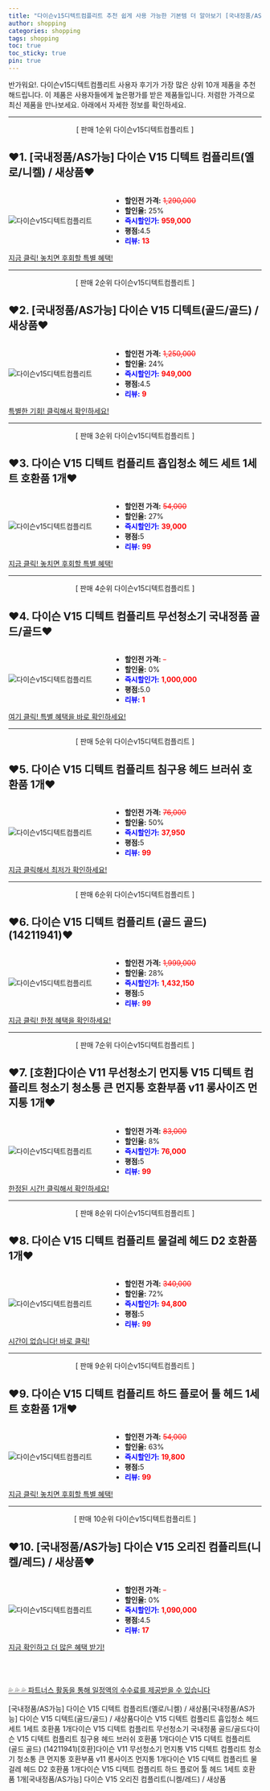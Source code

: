 ```yaml
---
title: "다이슨v15디텍트컴플리트 추천 쉽게 사용 가능한 기본템 더 알아보기 [국내정품/AS가능] 다이슨 V15 디텍트 컴플리트(옐로/니켈)"
author: shopping
categories: shopping
tags: shopping
toc: true
toc_sticky: true
pin: true
---
```

반가워요!.  다이슨v15디텍트컴플리트 사용자 후기가 가장 많은 상위 10개 제품을 추천해드립니다. 이 제품은 사용자들에게 높은평가를 받은 제품들입니다. 저렴한 가격으로 최신 제품을 만나보세요. 아래에서 자세한 정보를 확인하세요.

---
<p class="toplist" style="margin: 0 auto; display: block; width: fit-content;">[ 판매 1순위 다이슨v15디텍트컴플리트 ]</p>

<h2><strong>❤️1. [국내정품/AS가능] 다이슨 V15 디텍트 컴플리트(옐로/니켈) / 새상품❤️</strong></h2>

<div style="display: flex; align-items: center;">
    <div style="flex: 0.4;">
        <img src="https://thumbnail9.coupangcdn.com/thumbnails/remote/230x230ex/image/vendor_inventory/2da5/e732c9b378f2e1a0d763a5f54d2cf819fbe580485001c9f3b783984193ad.jpg" alt="다이슨v15디텍트컴플리트" style="max-width: 100%;">
    </div>
    <div style="flex: 0.6; margin-left: 10px;">
        <ul>
            <li><strong>할인전 가격:</strong> <del style="color: red;">1,290,000</del></li>
            <li><strong>할인율:</strong> 25%</li>
            <li><span style='color:blue'><strong>즉시할인가:</strong></span> <span style='color:red'><strong>959,000</strong></span></li>
            <li><strong>평점:</strong>4.5</li>
            <li><span style='color:blue'><strong>리뷰:</strong></span> <span style='color:red'><strong>13</strong></span></li>
        </ul>
    </div>
</div>
<div class="center">
    <a href="https://William4Davisa.github.io?lptag=AF9450613&subid=githubio&pageKey=7009207821&traceid=V0-153&itemId=17217812110&vendorItemId=84389657729" class="myButton">
        지금 클릭! 놓치면 후회할 특별 혜택!
    </a>
</div>


---
<p class="toplist" style="margin: 0 auto; display: block; width: fit-content;">[ 판매 2순위 다이슨v15디텍트컴플리트 ]</p>

<h2><strong>❤️2. [국내정품/AS가능] 다이슨 V15 디텍트(골드/골드) / 새상품❤️</strong></h2>

<div style="display: flex; align-items: center;">
    <div style="flex: 0.4;">
        <img src="https://thumbnail8.coupangcdn.com/thumbnails/remote/230x230ex/image/vendor_inventory/d600/c71cc2148c97d49630770e9dc5526c756ef9257a86ab115eb990bdae3f62.jpg" alt="다이슨v15디텍트컴플리트" style="max-width: 100%;">
    </div>
    <div style="flex: 0.6; margin-left: 10px;">
        <ul>
            <li><strong>할인전 가격:</strong> <del style="color: red;">1,250,000</del></li>
            <li><strong>할인율:</strong> 24%</li>
            <li><span style='color:blue'><strong>즉시할인가:</strong></span> <span style='color:red'><strong>949,000</strong></span></li>
            <li><strong>평점:</strong>4.5</li>
            <li><span style='color:blue'><strong>리뷰:</strong></span> <span style='color:red'><strong>9</strong></span></li>
        </ul>
    </div>
</div>
<div class="center">
    <a href="https://William4Davisa.github.io?lptag=AF9450613&subid=githubio&pageKey=7009213456&traceid=V0-153&itemId=17217856117&vendorItemId=84389701218" class="myButton">
        특별한 기회! 클릭해서 확인하세요!
    </a>
</div>


---
<p class="toplist" style="margin: 0 auto; display: block; width: fit-content;">[ 판매 3순위 다이슨v15디텍트컴플리트 ]</p>

<h2><strong>❤️3. 다이슨 V15 디텍트 컴플리트 흡입청소 헤드 세트 1세트 호환품 1개❤️</strong></h2>

<div style="display: flex; align-items: center;">
    <div style="flex: 0.4;">
        <img src="https://thumbnail7.coupangcdn.com/thumbnails/remote/230x230ex/image/vendor_inventory/d9ad/dc7e372f22b2bb2fba7830238254ca9808cb74cfb607cd21f931a4cc5f01.jpg" alt="다이슨v15디텍트컴플리트" style="max-width: 100%;">
    </div>
    <div style="flex: 0.6; margin-left: 10px;">
        <ul>
            <li><strong>할인전 가격:</strong> <del style="color: red;">54,000</del></li>
            <li><strong>할인율:</strong> 27%</li>
            <li><span style='color:blue'><strong>즉시할인가:</strong></span> <span style='color:red'><strong>39,000</strong></span></li>
            <li><strong>평점:</strong>5</li>
            <li><span style='color:blue'><strong>리뷰:</strong></span> <span style='color:red'><strong>99</strong></span></li>
        </ul>
    </div>
</div>
<div class="center">
    <a href="https://William4Davisa.github.io?lptag=AF9450613&subid=githubio&pageKey=7583784099&traceid=V0-153&itemId=20025080063&vendorItemId=87121749351" class="myButton">
        지금 클릭! 놓치면 후회할 특별 혜택!
    </a>
</div>


---
<p class="toplist" style="margin: 0 auto; display: block; width: fit-content;">[ 판매 4순위 다이슨v15디텍트컴플리트 ]</p>

<h2><strong>❤️4. 다이슨 V15 디텍트 컴플리트 무선청소기 국내정품 골드/골드❤️</strong></h2>

<div style="display: flex; align-items: center;">
    <div style="flex: 0.4;">
        <img src="https://thumbnail7.coupangcdn.com/thumbnails/remote/230x230ex/image/vendor_inventory/2df5/60ef30e11003dcd2121b85abe5781f8d94d8cc4a6307c71aa0de0ec768a0.jpg" alt="다이슨v15디텍트컴플리트" style="max-width: 100%;">
    </div>
    <div style="flex: 0.6; margin-left: 10px;">
        <ul>
            <li><strong>할인전 가격:</strong> <del style="color: red;">-</del></li>
            <li><strong>할인율:</strong> 0%</li>
            <li><span style='color:blue'><strong>즉시할인가:</strong></span> <span style='color:red'><strong>1,000,000</strong></span></li>
            <li><strong>평점:</strong>5.0</li>
            <li><span style='color:blue'><strong>리뷰:</strong></span> <span style='color:red'><strong>1</strong></span></li>
        </ul>
    </div>
</div>
<div class="center">
    <a href="https://William4Davisa.github.io?lptag=AF9450613&subid=githubio&pageKey=7923619062&traceid=V0-153&itemId=21776257729&vendorItemId=88825065713" class="myButton">
        여기 클릭! 특별 혜택을 바로 확인하세요!
    </a>
</div>


---
<p class="toplist" style="margin: 0 auto; display: block; width: fit-content;">[ 판매 5순위 다이슨v15디텍트컴플리트 ]</p>

<h2><strong>❤️5. 다이슨 V15 디텍트 컴플리트 침구용 헤드 브러쉬 호환품 1개❤️</strong></h2>

<div style="display: flex; align-items: center;">
    <div style="flex: 0.4;">
        <img src="https://thumbnail10.coupangcdn.com/thumbnails/remote/230x230ex/image/vendor_inventory/f4e6/e9aa54c88873e5de442617b543c077e89542cbcfda9b77924fa52e2c6ab7.jpg" alt="다이슨v15디텍트컴플리트" style="max-width: 100%;">
    </div>
    <div style="flex: 0.6; margin-left: 10px;">
        <ul>
            <li><strong>할인전 가격:</strong> <del style="color: red;">76,000</del></li>
            <li><strong>할인율:</strong> 50%</li>
            <li><span style='color:blue'><strong>즉시할인가:</strong></span> <span style='color:red'><strong>37,950</strong></span></li>
            <li><strong>평점:</strong>5</li>
            <li><span style='color:blue'><strong>리뷰:</strong></span> <span style='color:red'><strong>99</strong></span></li>
        </ul>
    </div>
</div>
<div class="center">
    <a href="https://William4Davisa.github.io?lptag=AF9450613&subid=githubio&pageKey=7730603508&traceid=V0-153&itemId=20772254738&vendorItemId=87842183472" class="myButton">
        지금 클릭해서 최저가 확인하세요!
    </a>
</div>


---
<p class="toplist" style="margin: 0 auto; display: block; width: fit-content;">[ 판매 6순위 다이슨v15디텍트컴플리트 ]</p>

<h2><strong>❤️6. 다이슨 V15 디텍트 컴플리트 (골드 골드) (14211941)❤️</strong></h2>

<div style="display: flex; align-items: center;">
    <div style="flex: 0.4;">
        <img src="https://thumbnail7.coupangcdn.com/thumbnails/remote/230x230ex/image/vendor_inventory/fcc1/830cfde0f1f76be9524c01d142c60f067173db3e26361fe50018a45f25ef.jpg" alt="다이슨v15디텍트컴플리트" style="max-width: 100%;">
    </div>
    <div style="flex: 0.6; margin-left: 10px;">
        <ul>
            <li><strong>할인전 가격:</strong> <del style="color: red;">1,999,000</del></li>
            <li><strong>할인율:</strong> 28%</li>
            <li><span style='color:blue'><strong>즉시할인가:</strong></span> <span style='color:red'><strong>1,432,150</strong></span></li>
            <li><strong>평점:</strong>5</li>
            <li><span style='color:blue'><strong>리뷰:</strong></span> <span style='color:red'><strong>99</strong></span></li>
        </ul>
    </div>
</div>
<div class="center">
    <a href="https://William4Davisa.github.io?lptag=AF9450613&subid=githubio&pageKey=8252166009&traceid=V0-153&itemId=23759509442&vendorItemId=90783936000" class="myButton">
        지금 클릭! 한정 혜택을 확인하세요!
    </a>
</div>


---
<p class="toplist" style="margin: 0 auto; display: block; width: fit-content;">[ 판매 7순위 다이슨v15디텍트컴플리트 ]</p>

<h2><strong>❤️7. [호환]다이슨 V11 무선청소기 먼지통 V15 디텍트 컴플리트 청소기 청소통 큰 먼지통 호환부품 v11 롱사이즈 먼지통 1개❤️</strong></h2>

<div style="display: flex; align-items: center;">
    <div style="flex: 0.4;">
        <img src="https://thumbnail9.coupangcdn.com/thumbnails/remote/230x230ex/image/vendor_inventory/3b17/fd6fe134c5edb33ecb75b88b3c421734f8d29625151647f1bfd26d5ef995.jpg" alt="다이슨v15디텍트컴플리트" style="max-width: 100%;">
    </div>
    <div style="flex: 0.6; margin-left: 10px;">
        <ul>
            <li><strong>할인전 가격:</strong> <del style="color: red;">83,000</del></li>
            <li><strong>할인율:</strong> 8%</li>
            <li><span style='color:blue'><strong>즉시할인가:</strong></span> <span style='color:red'><strong>76,000</strong></span></li>
            <li><strong>평점:</strong>5</li>
            <li><span style='color:blue'><strong>리뷰:</strong></span> <span style='color:red'><strong>99</strong></span></li>
        </ul>
    </div>
</div>
<div class="center">
    <a href="https://William4Davisa.github.io?lptag=AF9450613&subid=githubio&pageKey=7521079399&traceid=V0-153&itemId=19726018201&vendorItemId=86830054850" class="myButton">
        한정된 시간! 클릭해서 확인하세요!
    </a>
</div>


---
<p class="toplist" style="margin: 0 auto; display: block; width: fit-content;">[ 판매 8순위 다이슨v15디텍트컴플리트 ]</p>

<h2><strong>❤️8. 다이슨 V15 디텍트 컴플리트 물걸레 헤드 D2 호환품 1개❤️</strong></h2>

<div style="display: flex; align-items: center;">
    <div style="flex: 0.4;">
        <img src="https://thumbnail9.coupangcdn.com/thumbnails/remote/230x230ex/image/vendor_inventory/4536/c0ba856fe5bffd0b50c30a710765b2cb9de82b704024d9a6b6a4af34d6b3.jpg" alt="다이슨v15디텍트컴플리트" style="max-width: 100%;">
    </div>
    <div style="flex: 0.6; margin-left: 10px;">
        <ul>
            <li><strong>할인전 가격:</strong> <del style="color: red;">340,000</del></li>
            <li><strong>할인율:</strong> 72%</li>
            <li><span style='color:blue'><strong>즉시할인가:</strong></span> <span style='color:red'><strong>94,800</strong></span></li>
            <li><strong>평점:</strong>5</li>
            <li><span style='color:blue'><strong>리뷰:</strong></span> <span style='color:red'><strong>99</strong></span></li>
        </ul>
    </div>
</div>
<div class="center">
    <a href="https://William4Davisa.github.io?lptag=AF9450613&subid=githubio&pageKey=7575602909&traceid=V0-153&itemId=19987794153&vendorItemId=87085837114" class="myButton">
        시간이 없습니다! 바로 클릭!
    </a>
</div>


---
<p class="toplist" style="margin: 0 auto; display: block; width: fit-content;">[ 판매 9순위 다이슨v15디텍트컴플리트 ]</p>

<h2><strong>❤️9. 다이슨 V15 디텍트 컴플리트 하드 플로어 툴 헤드 1세트 호환품 1개❤️</strong></h2>

<div style="display: flex; align-items: center;">
    <div style="flex: 0.4;">
        <img src="https://thumbnail7.coupangcdn.com/thumbnails/remote/230x230ex/image/vendor_inventory/40d4/9277b76d5247cd9f67da0706a5307aeca93e20ba3456d384715c1b202ea5.jpg" alt="다이슨v15디텍트컴플리트" style="max-width: 100%;">
    </div>
    <div style="flex: 0.6; margin-left: 10px;">
        <ul>
            <li><strong>할인전 가격:</strong> <del style="color: red;">54,000</del></li>
            <li><strong>할인율:</strong> 63%</li>
            <li><span style='color:blue'><strong>즉시할인가:</strong></span> <span style='color:red'><strong>19,800</strong></span></li>
            <li><strong>평점:</strong>5</li>
            <li><span style='color:blue'><strong>리뷰:</strong></span> <span style='color:red'><strong>99</strong></span></li>
        </ul>
    </div>
</div>
<div class="center">
    <a href="https://William4Davisa.github.io?lptag=AF9450613&subid=githubio&pageKey=7563992397&traceid=V0-153&itemId=19933919337&vendorItemId=87033395599" class="myButton">
        지금 클릭! 놓치면 후회할 특별 혜택!
    </a>
</div>


---
<p class="toplist" style="margin: 0 auto; display: block; width: fit-content;">[ 판매 10순위 다이슨v15디텍트컴플리트 ]</p>

<h2><strong>❤️10. [국내정품/AS가능] 다이슨 V15 오리진 컴플리트(니켈/레드) / 새상품❤️</strong></h2>

<div style="display: flex; align-items: center;">
    <div style="flex: 0.4;">
        <img src="https://thumbnail6.coupangcdn.com/thumbnails/remote/230x230ex/image/vendor_inventory/4921/029b9d059f4238a9fb258708dcc3d5ab05f38edccc4c935e2976b314c58b.PNG" alt="다이슨v15디텍트컴플리트" style="max-width: 100%;">
    </div>
    <div style="flex: 0.6; margin-left: 10px;">
        <ul>
            <li><strong>할인전 가격:</strong> <del style="color: red;">-</del></li>
            <li><strong>할인율:</strong> 0%</li>
            <li><span style='color:blue'><strong>즉시할인가:</strong></span> <span style='color:red'><strong>1,090,000</strong></span></li>
            <li><strong>평점:</strong>4.5</li>
            <li><span style='color:blue'><strong>리뷰:</strong></span> <span style='color:red'><strong>17</strong></span></li>
        </ul>
    </div>
</div>
<div class="center">
    <a href="https://William4Davisa.github.io?lptag=AF9450613&subid=githubio&pageKey=7299896723&traceid=V0-153&itemId=18677821042&vendorItemId=86053895184" class="myButton">
        지금 확인하고 더 많은 혜택 받기!
    </a>
</div>

<br><br><br>[💦 💦 💦 파트너스 활동을 통해 일정액의 수수료를 제공받을 수 있습니다](https://link.coupang.com/a/bcpT2c)<br><br>[국내정품/AS가능] 다이슨 V15 디텍트 컴플리트(옐로/니켈) / 새상품[국내정품/AS가능] 다이슨 V15 디텍트(골드/골드) / 새상품다이슨 V15 디텍트 컴플리트 흡입청소 헤드 세트 1세트 호환품 1개다이슨 V15 디텍트 컴플리트 무선청소기 국내정품 골드/골드다이슨 V15 디텍트 컴플리트 침구용 헤드 브러쉬 호환품 1개다이슨 V15 디텍트 컴플리트 (골드 골드) (14211941)[호환]다이슨 V11 무선청소기 먼지통 V15 디텍트 컴플리트 청소기 청소통 큰 먼지통 호환부품 v11 롱사이즈 먼지통 1개다이슨 V15 디텍트 컴플리트 물걸레 헤드 D2 호환품 1개다이슨 V15 디텍트 컴플리트 하드 플로어 툴 헤드 1세트 호환품 1개[국내정품/AS가능] 다이슨 V15 오리진 컴플리트(니켈/레드) / 새상품